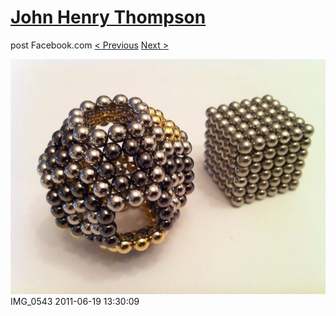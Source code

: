 # [John Henry Thompson](../README.md)
post Facebook.com
[< Previous](2011-06-21-1.md) [Next >](2011-06-18-1.md)

[![](../media/2011-06-19/Magnetic-Balls-IMG_0543.jpg)](../README.md)
IMG_0543
2011-06-19 13:30:09